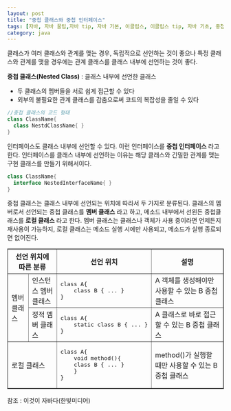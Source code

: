 ```yaml
---
layout: post
title: "중첩 클래스와 중첩 인터페이스"
tags: [자바, 자바 꿀팁,자바 tip, 자바 기본, 이클립스, 이클립스 tip, 자바 기초, 중첩 클래스, 자바 중첩 클래스, 중첩 인터페이스, 자바 중첩, 자바 클래스]
category: java
---
```

클래스가 여러 클래스와 관계를 맺는 경우, 독립적으로 선언하는 것이 좋으나 특정 클래스와 관계를 맺을 경우에는 관계 클래스를 클래스 내부에 선언하는 것이 좋다.

**중첩 클래스(Nested Class)** : 클래스 내부에 선언한 클래스
  * 두 클래스의 멤버들을 서로 쉽게 접근할 수 있다
  * 외부의 불필요한 관계 클래스를 감춤으로써 코드의 복잡성을 줄일 수 있다

```java
//중첩 클래스의 코드 형태
class ClassName{
  class NestdClassName{ }
}
```

인터페이스도 클래스 내부에 선언할 수 있다. 이런 인터페이스를 **중첩 인터페이스** 라고 한다.
인터페이스를 클래스 내부에 선언하는 이유는 해당 클래스와 긴밀한 관계를 맺는 구현 클래스를 만들기 위해서이다.
```java
class ClassName{
  interface NestedInterfaceName{ }
}
```


중첩 클래스는 클래스 내부에 선언되는 위치에 따라서 두 가지로 분류된다. 클래스의 멤버로서 선언되는 중첩 클래스를 **멤버 클래스** 라고 하고, 메소드 내부에서 선왼든 중첩클래스를 **로컬 클래스** 라고 한다. 멤버 클래스는 클래스나 객체가 사용 중이라면 언제든지 재사용이 가능하지, 로컬 클래스는 메소드 실행 시에만 사용되고, 메소드가 실행 종료되면 없어진다.

<table border="1">
<tr>
<th colspan = "2">선언 위치에 따른 분류</th>
<th>선언 위치</th>
<th>설명</th>
</tr>
<tr>
<td rowspan = "2">멤버클래스</td>
<td>인스턴스 멤버 클래스</td>
<td><pre>class A{<br>    class B { ... }<br>}</pre></td>
<td>A 객체를 생성해야만 사용할 수 있는 B 중첩 클래스</td>
</tr>
<tr>
<td>정적 멤버 클래스</td>
<td><pre>class A{<br>    static class B { ... }<br>}</pre></td>
<td>A 클래스로 바로 접근할 수 있는 B 중첩 클래스</td>
</tr>
<tr>
<td colspan = "2">로컬 클래스</td>
<td><pre>class A{<br>    void method(){<br>    class B { ... }<br>    }<br>}</pre></td>
<td>method()가 실행할 때만 사용할 수 있는 B 중첩 클래스</td>
</tr>
</table>

참조 : 이것이 자바다(한빛미디어)
